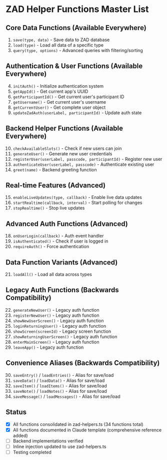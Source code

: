 # ZAD Helper Functions Master List

## Core Data Functions (Available Everywhere)
1. `save(type, data)` - Save data to ZAD database
2. `load(type)` - Load all data of a specific type  
3. `query(type, options)` - Advanced queries with filtering/sorting

## Authentication & User Functions (Available Everywhere)
4. `initAuth()` - Initialize authentication system
5. `getAppId()` - Get current app's UUID
6. `getParticipantId()` - Get current user's participant ID
7. `getUsername()` - Get current user's username
8. `getCurrentUser()` - Get complete user object
9. `updateZadAuth(userLabel, participantId)` - Update auth state

## Backend Helper Functions (Available Everywhere)
10. `checkAvailableSlots()` - Check if new users can join
11. `generateUser()` - Generate new user credentials
12. `registerUser(userLabel, passcode, participantId)` - Register new user
13. `authenticateUser(userLabel, passcode)` - Authenticate existing user
14. `greet(name)` - Backend greeting function

## Real-time Features (Advanced)
15. `enableLiveUpdates(type, callback)` - Enable live data updates
16. `startRealtime(callback, interval)` - Start polling for changes
17. `stopRealtime()` - Stop live updates

## Advanced Auth Functions (Advanced)
18. `onUserLogin(callback)` - Auth event handler
19. `isAuthenticated()` - Check if user is logged in
20. `requireAuth()` - Force authentication

## Data Function Variants (Advanced)
21. `loadAll()` - Load all data across types

## Legacy Auth Functions (Backwards Compatibility)
22. `generateNewUser()` - Legacy auth function
23. `registerNewUser()` - Legacy auth function  
24. `showNewUserScreen()` - Legacy auth function
25. `loginReturningUser()` - Legacy auth function
26. `showScreen(screenId)` - Legacy screen function
27. `showReturningUserScreen()` - Legacy auth function
28. `enterMainScreen()` - Legacy auth function
29. `leaveApp()` - Legacy auth function

## Convenience Aliases (Backwards Compatibility)
30. `saveEntry()` / `loadEntries()` - Alias for save/load
31. `saveData()` / `loadData()` - Alias for save/load
32. `saveItem()` / `loadItems()` - Alias for save/load  
33. `saveNote()` / `loadNotes()` - Alias for save/load
34. `saveMessage()` / `loadMessages()` - Alias for save/load

## Status
- [x] All functions consolidated in zad-helpers.ts (34 functions total)
- [x] All functions documented in Claude template (comprehensive reference added)
- [ ] Backend implementations verified
- [ ] Inline injection updated to use zad-helpers.ts
- [ ] Testing completed 